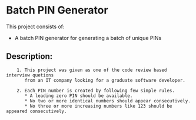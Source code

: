 # Batch PIN Generator

This project consists of:
* A batch PIN generator for generating a batch of unique PINs

## Description:

```
    1. This project was given as one of the code review based interview quetions 
       from an IT company looking for a graduate software developer.
```

```
    2. Each PIN number is created by following few simple rules.
       * A leading zero PIN should be available.
       * No two or more identical numbers should appear consecutively.
       * No three or more increasing numbers like 123 should be appeared consecutively.
```